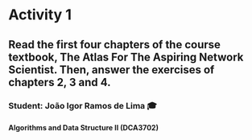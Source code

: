 # Activity 1

## Read the first four chapters of the course textbook, The Atlas For The Aspiring Network Scientist. Then, answer the exercises of chapters 2, 3 and 4.

### Student: João Igor Ramos de Lima :mortar_board:

#### Algorithms and Data Structure II (DCA3702)